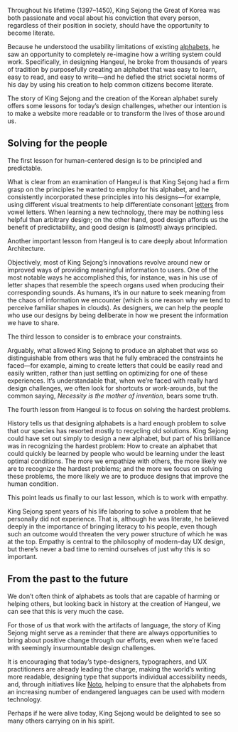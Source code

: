 Throughout his lifetime (1397–1450), King Sejong the Great of Korea was both passionate and vocal about his conviction that every person, regardless of their position in society, should have the opportunity to become literate.

Because he understood the usability limitations of existing [alphabets](/glossary/alphabet), he saw an opportunity to completely re-imagine how a writing system could work. Specifically, in designing Hangeul, he broke from thousands of years of tradition by purposefully creating an alphabet that was easy to learn, easy to read, and easy to write—and he defied the strict societal norms of his day by using his creation to help common citizens become literate.

The story of King Sejong and the creation of the Korean alphabet surely offers some lessons for today’s design challenges, whether our intention is to make a website more readable or to transform the lives of those around us.

## Solving for the people

The first lesson for human-centered design is to be principled and predictable.

What is clear from an examination of Hangeul is that King Sejong had a firm grasp on the principles he wanted to employ for his alphabet, and he consistently incorporated these principles into his designs—for example, using different visual treatments to help differentiate consonant [letters](/glossary/letters) from vowel letters. When learning a new technology, there may be nothing less helpful than arbitrary design; on the other hand, good design affords us the benefit of predictability, and good design is (almost!) always principled.

Another important lesson from Hangeul is to care deeply about Information Architecture.

Objectively, most of King Sejong’s innovations revolve around new or improved ways of providing meaningful information to users. One of the most notable ways he accomplished this, for instance, was in his use of letter shapes that resemble the speech organs used when producing their corresponding sounds. As humans, it’s in our nature to seek meaning from the chaos of information we encounter (which is one reason why we tend to perceive familiar shapes in clouds). As designers, we can help the people who use our designs by being deliberate in how we present the information we have to share.

The third lesson to consider is to embrace your constraints.

Arguably, what allowed King Sejong to produce an alphabet that was so distinguishable from others was that he fully embraced the constraints he faced—for example, aiming to create letters that could be easily read and easily written, rather than just settling on optimizing for one of these experiences. It’s understandable that, when we’re faced with really hard design challenges, we often look for shortcuts or work-arounds, but the common saying, *Necessity is the mother of invention*, bears some truth.

The fourth lesson from Hangeul is to focus on solving the hardest problems.

History tells us that designing alphabets is a hard enough problem to solve that our species has resorted mostly to recycling old solutions. King Sejong could have set out simply to design a new alphabet, but part of his brilliance was in recognizing the hardest problem: How to create an alphabet that could quickly be learned by people who would be learning under the least optimal conditions. The more we empathize with others, the more likely we are to recognize the hardest problems; and the more we focus on solving these problems, the more likely we are to produce designs that improve the human condition.

This point leads us finally to our last lesson, which is to work with empathy.

King Sejong spent years of his life laboring to solve a problem that he personally did not experience. That is, although he was literate, he believed deeply in the importance of bringing literacy to his people, even though such an outcome would threaten the very power structure of which he was at the top. Empathy is central to the philosophy of modern-day UX design, but there’s never a bad time to remind ourselves of just why this is so important.

## From the past to the future

We don’t often think of alphabets as tools that are capable of harming or helping others, but looking back in history at the creation of Hangeul, we can see that this is very much the case.

For those of us that work with the artifacts of language, the story of King Sejong might serve as a reminder that there are always opportunities to bring about positive change through our efforts, even when we’re faced with seemingly insurmountable design challenges.

It is encouraging that today’s type-designers, typographers, and UX practitioners are already leading the charge, making the world’s writing more readable, designing type that supports individual accessibility needs, and, through initiatives like [Noto](https://fonts.google.com/noto?query=open), helping to ensure that the alphabets from an increasing number of endangered languages can be used with modern technology.

Perhaps if he were alive today, King Sejong would be delighted to see so many others carrying on in his spirit.
